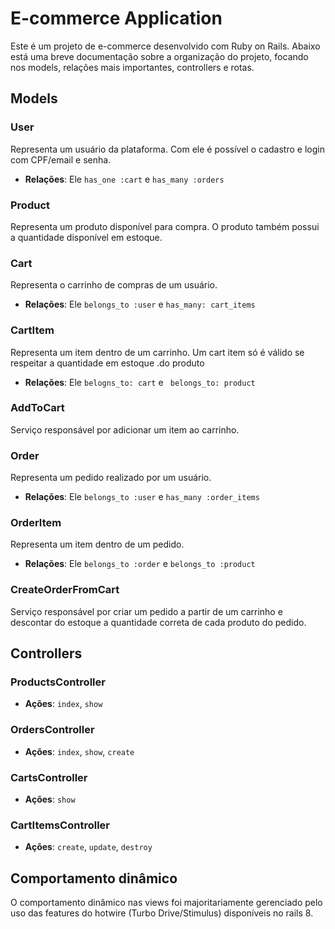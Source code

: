 # E-commerce Application

Este é um projeto de e-commerce desenvolvido com Ruby on Rails. Abaixo está uma breve documentação sobre a organização do projeto, focando nos models, relações mais importantes, controllers e rotas.

## Models

### User

Representa um usuário da plataforma. Com ele é possível o cadastro e login com CPF/email e senha.

- **Relações**: Ele `has_one :cart` e `has_many :orders`

### Product

Representa um produto disponível para compra. O produto também possui a quantidade disponível em estoque.

### Cart

Representa o carrinho de compras de um usuário.

- **Relações**: Ele `belongs_to :user` e `has_many: cart_items`

### CartItem

Representa um item dentro de um carrinho. Um cart item só é válido se respeitar a quantidade em estoque .do produto

- **Relações**: Ele `belogns_to: cart` e ` belongs_to: product`

### AddToCart

Serviço responsável por adicionar um item ao carrinho.

### Order

Representa um pedido realizado por um usuário.

- **Relações**: Ele `belongs_to :user` e `has_many :order_items`

### OrderItem

Representa um item dentro de um pedido.

- **Relações**: Ele `belongs_to :order` e `belongs_to :product`

### CreateOrderFromCart

Serviço responsável por criar um pedido a partir de um carrinho e descontar do estoque a quantidade correta de cada produto do pedido.

## Controllers

### ProductsController

- **Ações**: `index`, `show`

### OrdersController

- **Ações**: `index`, `show`, `create`

### CartsController

- **Ações**: `show`

### CartItemsController

- **Ações**: `create`, `update`, `destroy`

## Comportamento dinâmico

O comportamento dinâmico nas views foi majoritariamente gerenciado pelo uso das features do hotwire (Turbo Drive/Stimulus) disponíveis no rails 8.

